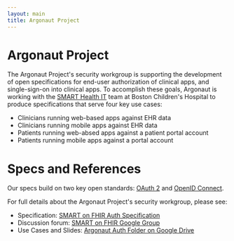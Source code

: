 ```yaml
---
layout: main
title: Argonaut Project 
---
```


# Argonaut Project

The Argonaut Project's security workgroup is supporting the development of open
specifications for end-user authorization of clinical apps, and single-sign-on
into clinical apps. To accomplish these goals, Argonaut is working with the
[SMART Health IT](http://smarthealthit.org) team at Boston Children's Hospital
to produce specifications that serve four key use cases:

 * Clinicians running web-based apps against EHR data
 * Clinicians running mobile apps against EHR data
 * Patients running web-absed apps against a patient portal account
 * Patients running mobile apps against a portal account

# Specs and References

Our specs build on two key open standards:
[OAuth 2](https://tools.ietf.org/html/rfc6749) and [OpenID
Connect](http://openid.net/specs/openid-connect-core-1_0.html).

For full details about the Argonaut Project's security workgroup, please see:

 * Specification: [SMART on FHIR Auth Specification](http://docs.smarthealthit.org/authorization/)
 * Discussion forum: [SMART on FHIR Google Group](https://groups.google.com/forum/#!forum/smart-on-fhir)
 * Use Cases and Slides: [Argonaut Auth Folder on Google Drive](https://drive.google.com/folderview?id=0BzDLBlJ9IyUCZ0lOY3dPTWE0TDA&usp=sharing)

